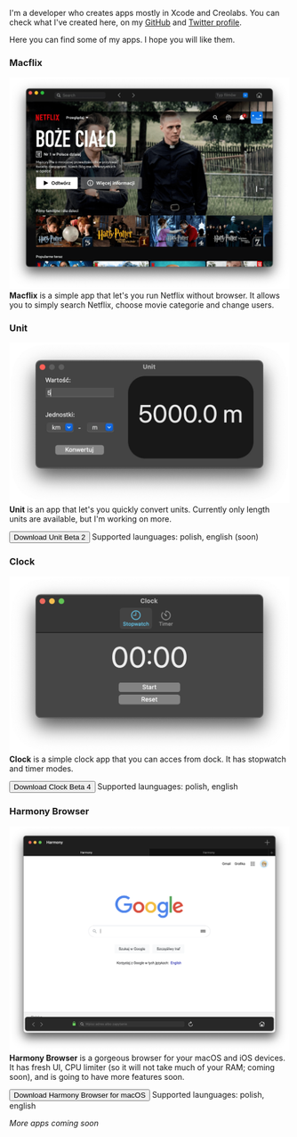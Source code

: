 I'm a developer who creates apps mostly in Xcode and Creolabs. You can check what I've created here, on my [GitHub](https://github.com/wiktorwojcik112) and [Twitter profile](https://twitter.com/WiktorW2). 

Here you can find some of my apps. I hope you will like them.

### Macflix
![Macflix](Macflix.png)
**Macflix** is a simple app that let's you run Netflix without browser. It allows you to simply search Netflix, choose movie categorie and change users.

### Unit
![Unit](Unit.png)
**Unit** is an app that let's you quickly convert units. Currently only length units are available, but I'm working on more.

<INPUT TYPE="button" VALUE="Download Unit Beta 2" onClick="self.location.href=('https://github.com/wiktorwojcik112/Unit/releases/download/beta/Unit.app.zip')">
Supported launguages: polish, english (soon)
  
### Clock
![Clock](Clock.png)
**Clock** is a simple clock app that you can acces from dock. It has stopwatch and timer modes.
  
<INPUT TYPE="button" VALUE="Download Clock Beta 4" onClick="self.location.href=('https://github.com/wiktorwojcik112/Clock/releases/download/Beta4/Clock.app.zip')">
  Supported launguages: polish, english
  
### Harmony Browser
![Harmony](Harmony.png)
**Harmony Browser** is a gorgeous browser for your macOS and iOS devices. It has fresh UI, CPU limiter (so it will not take much of your RAM; coming soon), and is going to have more features soon.
  
  <INPUT TYPE="button" VALUE="Download Harmony Browser for macOS" onClick="self.location.href=('https://github.com/wiktorwojcik112/HarmonyBrowser/releases/download/macOS/Harmony.app.zip')">
  Supported launguages: polish, english
  
  
_More apps coming soon_
